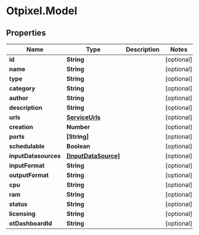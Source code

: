 # Otpixel.Model

## Properties
Name | Type | Description | Notes
------------ | ------------- | ------------- | -------------
**id** | **String** |  | [optional] 
**name** | **String** |  | [optional] 
**type** | **String** |  | [optional] 
**category** | **String** |  | [optional] 
**author** | **String** |  | [optional] 
**description** | **String** |  | [optional] 
**urls** | [**ServiceUrls**](ServiceUrls.md) |  | [optional] 
**creation** | **Number** |  | [optional] 
**ports** | **[String]** |  | [optional] 
**schedulable** | **Boolean** |  | [optional] 
**inputDatasources** | [**[InputDataSource]**](InputDataSource.md) |  | [optional] 
**inputFormat** | **String** |  | [optional] 
**outputFormat** | **String** |  | [optional] 
**cpu** | **String** |  | [optional] 
**ram** | **String** |  | [optional] 
**status** | **String** |  | [optional] 
**licensing** | **String** |  | [optional] 
**otDashboardId** | **String** |  | [optional] 


